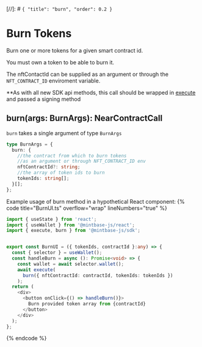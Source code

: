 [//]: # `{ "title": "burn", "order": 0.2 }`

# Burn Tokens

Burn one or more tokens for a given smart contract id.

You must own a token to be able to burn it.

The nftContactId can be supplied as an argument or through the ```NFT_CONTRACT_ID``` enviroment variable.

**As with all new SDK api methods, this call should be wrapped in [execute](../#execute) and passed a signing method

## burn(args: BurnArgs): NearContractCall

`burn` takes a single argument of type `BurnArgs`

```typescript
type BurnArgs = {
  burn: {
    //the contract from which to burn tokens
    //as an argument or through NFT_CONTRACT_ID env
    nftContractId?: string;
    //the array of token ids to burn
    tokenIds: string[];
  }[];
};
```

Example usage of burn method in a hypothetical React component:
{% code title="BurnUI.ts" overflow="wrap" lineNumbers="true" %}

```typescript
import { useState } from 'react';
import { useWallet } from '@mintbase-js/react';
import { execute, burn } from '@mintbase-js/sdk';


export const BurnUI = ({ tokenIds, contractId }:any) => {
  const { selector } = useWallet();
  const handleBurn = async (): Promise<void> => {
    const wallet = await selector.wallet();
    await execute(
      burn({ nftContractId: contractId, tokenIds: tokenIds })
    );
  return (
    <div>
      <button onClick={() => handleBurn()}>
        Burn provided token array from {contractId}
      </button>
    </div>
  );
};
```
{% endcode %}